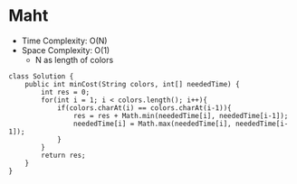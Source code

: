 # Maht
* Time Complexity: O(N)
* Space Complexity: O(1)
	* N as length of colors
```
class Solution {
    public int minCost(String colors, int[] neededTime) {
        int res = 0;
        for(int i = 1; i < colors.length(); i++){
            if(colors.charAt(i) == colors.charAt(i-1)){
                res = res + Math.min(neededTime[i], neededTime[i-1]);
                neededTime[i] = Math.max(neededTime[i], neededTime[i-1]);
            }
        }
        return res;
    }
}
```